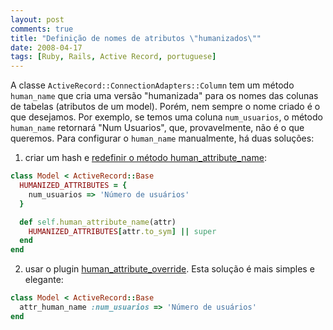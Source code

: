 ```yaml
---
layout: post
comments: true
title: "Definição de nomes de atributos \"humanizados\""
date: 2008-04-17
tags: [Ruby, Rails, Active Record, portuguese]
---
```

A classe `ActiveRecord::ConnectionAdapters::Column` tem um método `human_name` que cria uma versão "humanizada" para os nomes das colunas de tabelas (atributos de um model). Porém, nem sempre o nome criado é o que desejamos. Por exemplo, se temos uma coluna `num_usuarios`, o método `human_name` retornará "Num Usuarios", que, provavelmente, não é o que queremos. Para configurar o `human_name` manualmente, há duas soluções:

1. criar um hash e [redefinir o método human\_attribute\_name](http://henrik.nyh.se/2007/12/change-displayed-column-name-in-rails-validation-messages):

```ruby
class Model < ActiveRecord::Base
  HUMANIZED_ATTRIBUTES = {
    num_usuarios => 'Número de usuários'
  }

  def self.human_attribute_name(attr)
    HUMANIZED_ATTRIBUTES[attr.to_sym] || super
  end
end
```

2. usar o plugin [human\_attribute\_override](http://agilewebdevelopment.com/plugins/human_attribute_override). Esta solução é mais simples e elegante:

```ruby
class Model < ActiveRecord::Base
  attr_human_name :num_usuarios => 'Número de usuários'
end
```
